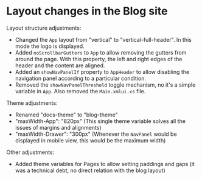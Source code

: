 # Layout changes in the Blog site

Layout structure adjustments:
- Changed the `App` layout from "vertical" to "vertical-full-header". In this mode the logo is displayed.
- Added `noScrollbarGutters` to `App` to allow removing the gutters from around the page. With this property, the left and right edges of the header and the content are aligned.
- Added an `showNavPanelIf` property to `AppHeader` to allow disabling the navigation panel according to a particular condition.
- Removed the `showNavPanelThreshold` toggle mechanism, no it's a simple variable in `App`. Also removed the `Main.xmlui.xs` file.

Theme adjustments:
- Renamed "docs-theme" to "blog-theme"
- "maxWidth-App": "820px" (This single theme variable solves all the issues of margins and alignments)
- "maxWidth-Drawer": "300px" (Whenever the `NavPanel` would be displayed in mobile view, this would be the maximum width)

Other adjustments:
- Added theme variables for Pages to allow setting paddings and gaps (it was a technical debt, no direct relation with the blog layout)
